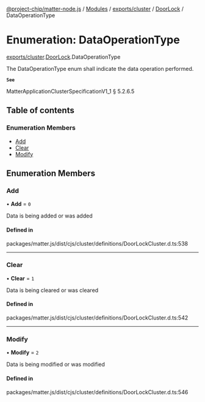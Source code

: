 [@project-chip/matter-node.js](../README.md) / [Modules](../modules.md) / [exports/cluster](../modules/exports_cluster.md) / [DoorLock](../modules/exports_cluster.DoorLock.md) / DataOperationType

# Enumeration: DataOperationType

[exports/cluster](../modules/exports_cluster.md).[DoorLock](../modules/exports_cluster.DoorLock.md).DataOperationType

The DataOperationType enum shall indicate the data operation performed.

**`See`**

MatterApplicationClusterSpecificationV1_1 § 5.2.6.5

## Table of contents

### Enumeration Members

- [Add](exports_cluster.DoorLock.DataOperationType.md#add)
- [Clear](exports_cluster.DoorLock.DataOperationType.md#clear)
- [Modify](exports_cluster.DoorLock.DataOperationType.md#modify)

## Enumeration Members

### Add

• **Add** = ``0``

Data is being added or was added

#### Defined in

packages/matter.js/dist/cjs/cluster/definitions/DoorLockCluster.d.ts:538

___

### Clear

• **Clear** = ``1``

Data is being cleared or was cleared

#### Defined in

packages/matter.js/dist/cjs/cluster/definitions/DoorLockCluster.d.ts:542

___

### Modify

• **Modify** = ``2``

Data is being modified or was modified

#### Defined in

packages/matter.js/dist/cjs/cluster/definitions/DoorLockCluster.d.ts:546
